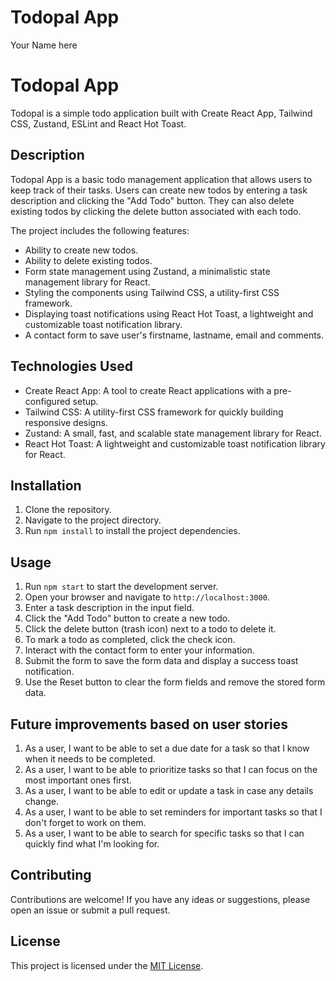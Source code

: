 # Todopal App

Your Name here

# Todopal App

Todopal is a simple todo application built with Create React App, Tailwind CSS, Zustand, ESLint and React Hot Toast.

## Description

Todopal App is a basic todo management application that allows users to keep track of their tasks. Users can create new todos by entering a task description and clicking the "Add Todo" button. They can also delete existing todos by clicking the delete button associated with each todo.

The project includes the following features:

- Ability to create new todos.
- Ability to delete existing todos.
- Form state management using Zustand, a minimalistic state management library for React.
- Styling the components using Tailwind CSS, a utility-first CSS framework.
- Displaying toast notifications using React Hot Toast, a lightweight and customizable toast notification library.
- A contact form to save user's firstname, lastname, email and comments.

## Technologies Used

- Create React App: A tool to create React applications with a pre-configured setup.
- Tailwind CSS: A utility-first CSS framework for quickly building responsive designs.
- Zustand: A small, fast, and scalable state management library for React.
- React Hot Toast: A lightweight and customizable toast notification library for React.

## Installation

1. Clone the repository.
2. Navigate to the project directory.
3. Run `npm install` to install the project dependencies.

## Usage

1. Run `npm start` to start the development server.
2. Open your browser and navigate to `http://localhost:3000`.
3. Enter a task description in the input field.
4. Click the "Add Todo" button to create a new todo.
5. Click the delete button (trash icon) next to a todo to delete it.
6. To mark a todo as completed, click the check icon.
7. Interact with the contact form to enter your information.
8. Submit the form to save the form data and display a success toast notification.
9. Use the Reset button to clear the form fields and remove the stored form data.

## Future improvements based on user stories

1. As a user, I want to be able to set a due date for a task so that I know when it needs to be completed.
2. As a user, I want to be able to prioritize tasks so that I can focus on the most important ones first.
3. As a user, I want to be able to edit or update a task in case any details change.
4. As a user, I want to be able to set reminders for important tasks so that I don't forget to work on them.
5. As a user, I want to be able to search for specific tasks so that I can quickly find what I'm looking for.

## Contributing

Contributions are welcome! If you have any ideas or suggestions, please open an issue or submit a pull request.

## License

This project is licensed under the [MIT License](https://opensource.org/licenses/MIT).
